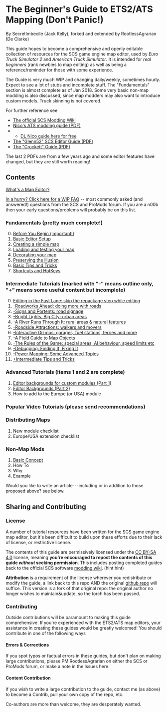 # The Beginner's Guide to ETS2/ATS Mapping  (Don't Panic!)

By SecretImbecile (Jack Kelly), forked and extended by RootlessAgrarian (De Clarke)

This guide hopes to become a comprehensive and openly editable collection of resources for the SCS game engine map editor, used by _Euro Truck Simulator 2_ and _American Truck Simulator_.  It is intended for *real beginners* (rank newbies to map editing) as well as being a reference/reminder for those with some experience.

The Guide is very much WIP and changing daily/weekly, sometimes hourly.  Expect to see a lot of stubs and incomplete stuff.  The "Fundamentals" section is almost complete as of Jan 2018.  Some very basic non-map modding is also discussed, since map modders may also want to introduce custom models.  Truck skinning is not covered.

For further reference see 
* [The official SCS Modding Wiki](http://modding.scssoft.com/wiki/Documentation)
* [Nico's ATS modding guide (PDF)](https://www.scribd.com/document/327182526/ATS-Mapping-Guide)
* * [DL Nico guide here for free](https://drive.google.com/file/d/0B9Ji8vH_F8zneldUUE9yaVB6VkE/view)
* [The "Glenn52" SCS Editor Guide (PDF)](http://www.glenn52.com/scs_guides.html)
* [The "Crockett" Guide (PDF)](https://www.ulozto.net/!MybfWbCX/euro-truck-simulator-map-editing-manual-pdf)

The last 2 PDFs are from a few years ago and some editor features have changed, but they are still worth reading!

## Contents

[What's a Map Editor?](README.md)

[In a hurry?  Click here for a WIP FAQ](most_popular.md)
 -- most commonly asked (and answered!) questions from the SCS and ProMods forum.  If you are a n00b then your early questions/problems will probably be on this list.

### Fundamentals (pretty much complete!)

0. [Before You Begin (important!)](tutorialguide.md)
1. [Basic Editor Setup](fundamentals/1_setup.md)
2. [Creating a simple map](fundamentals/2_firstmap.md)
3. [Loading and testing your map](fundamentals/3_testing.md)
4. [Decorating your map](fundamentals/4_decorating.md)
5. [Preserving the illusion](fundamentals/5_illusion.md)
6. [Basic Tips and Tricks](fundamentals/6_tipsNtrix.md)
7. [Shortcuts and HotKeys](Shortcuts.md)

### Intermediate Tutorials (marked with "-" means outline only, "+" means some useful content but incomplete)

0. [Editing in the Fast Lane:  skip the repackage step while editing](fundamentals/HotwirEd.md)
1. [-Roadworks Ahead:  doing more with roads](intermediate/1_Roads.md)
2. [-Signs and Portents:  road signage](intermediate/2_Signs.md)
3. [-Bright Lights, Big City: urban areas](intermediate/3_City.md)
4. [-A River Runs Through It:  rural areas & natural features](intermediate/4_Rural.md)
5. [-Roadside Attractions:  walkers and movers](intermediate/5_AniModels.md)
6. [-Interactive Gizmos:  garages, fuel stations, ferries and more](intermediate/6_Interactive.md)
7. [-A Field Guide to Map Objects](intermediate/7_Taxonomy.md)	
8. [-The Rules of the Game: special areas, AI behaviour, speed limits etc](intermediate/8_Rules.md)	
9. [-Debugging:  Finding It, Fixing It](intermediate/9_Debugging.md)
10. [-Power Mapping:  Some Advanced Topics](intermediate/10_PowerMapping.md)
11. [+Intermediate Tips and Tricks](intermediate/11_tipsNtrix.md)

### Advanced Tutorials (items 1 and 2 are complete)

1. [Editor backgrounds for custom modules (Part 1)](newmodule/1_imagery.md) 
2. [Editor Backgrounds (Part 2)](newmodule/2_import.md)
2. How to add to the Europe (or USA) module

### [Popular Video Tutorials](video.md) (please send recommendations)

### Distributing Maps

1. New module checklist
2. Europe/USA extension checklist

### Non-Map Mods
1. [Basic Concept](nonmapmods/0_Intro.md)
2. How To
3. Why
4. Example

Would you like to write an article---including or in addition to those proposed above? see below.

## Sharing and Contributing

### License
A number of tutorial resources have been written for the SCS game engine map editor, but it's been difficult to build upon these efforts due to their lack of license, or restrictive license.

The contents of this guide are permissively licensed under the [CC BY-SA 4.0](https://creativecommons.org/licenses/by-sa/4.0/) license, meaning **you're encouraged to repost the contents of this guide _without_ seeking permission**. This includes posting completed guides back to the official SCS software [modding wiki](http://modding.scssoft.com/wiki/Main_Page). (hint hint)

**Attribution** is a requirement of the license wherever you redistribute or modify the guide, a link back to this repo AND the original [github repo](https://github.com/SCSModdingGuide/mappingguide) will suffice.  This version is a fork of that original repo:  the original author no longer wishes to maintain&update, so the torch has been passed.

### Contributing
Outside contributions will be paramount to making this guide comprehensive. If you're experienced with the ETS2/ATS map editors, your assistance in creating these guides would be greatly welcomed! You should contribute in one of the following ways

#### Errors & Corrections
If you spot typos or factual errors in these guides, but don't plan on making large contributions, please PM RootlessAgrarian on either the SCS or ProMods forum, or make a note in the Issues here.

#### Content Contribution

If you wish to write a large contribution to the guide, contact me (as above) to become a Contrib, pull your own copy of the repo, etc.

Co-authors are more than welcome, they are desperately wanted.
